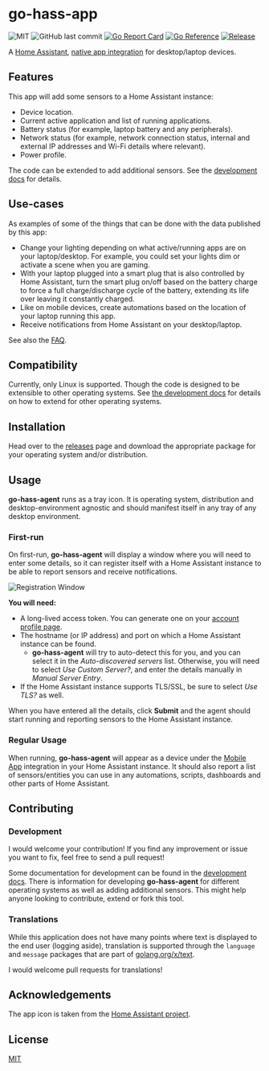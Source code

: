 # go-hass-app

![MIT](https://img.shields.io/github/license/joshuar/go-hass-agent) 
![GitHub last commit](https://img.shields.io/github/last-commit/joshuar/go-hass-agent)
[![Go Report Card](https://goreportcard.com/badge/github.com/joshuar/go-hass-agent?style=flat-square)](https://goreportcard.com/report/github.com/joshuar/go-hass-agent) 
[![Go Reference](https://pkg.go.dev/badge/github.com/joshuar/go-hass-agent.svg)](https://pkg.go.dev/github.com/joshuar/go-hass-agent)
[![Release](https://img.shields.io/github/release/joshuar/go-hass-agent?style=flat-square)](https://github.com/joshuar/go-hass-agent/releases/latest)

A [Home Assistant](https://www.home-assistant.io/), [native app
integration](https://developers.home-assistant.io/docs/api/native-app-integration)
for desktop/laptop devices.

## Features

This app will add some sensors to a Home Assistant instance:

- Device location.
- Current active application and list of running applications.
- Battery status (for example, laptop battery and any peripherals).
- Network status (for example, network connection status, internal and external
  IP addresses and Wi-Fi details where relevant).
- Power profile.

The code can be extended to add additional sensors. See the [development
docs](docs/development.md) for details.

## Use-cases

As examples of some of the things that can be done with the data published by this app:

- Change your lighting depending on what active/running apps are on your
  laptop/desktop. For example, you could set your lights dim or activate a scene
  when you are gaming. 
- With your laptop plugged into a smart plug that is also controlled by Home
  Assistant, turn the smart plug on/off based on the battery charge to
  force a full charge/discharge cycle of the battery, extending its life over
  leaving it constantly charged. 
- Like on mobile devices, create automations based on the location of your
  laptop running this app. 
- Receive notifications from Home Assistant on your desktop/laptop.

See also the [FAQ](docs/faq.md). 

## Compatibility

Currently, only Linux is supported. Though the code is designed to be extensible
to other operating systems. See [the development docs](docs/development.md) for
details on how to extend for other operating systems.

## Installation

Head over to the [releases](https://github.com/joshuar/go-hass-agent/releases)
page and download the appropriate package for your operating system and/or
distribution.

## Usage

**go-hass-agent** runs as a tray icon. It is operating system, distribution and
desktop-environment agnostic and should manifest itself in any tray of any
desktop environment.

### First-run

On first-run, **go-hass-agent** will display a window where you will need to enter
some details, so it can register itself with a Home Assistant instance to be
able to report sensors and receive notifications.  

![Registration Window](docs/agent/registration.png)

**You will need:**

- A long-lived access token. You can generate one on your [account profile
  page](https://www.home-assistant.io/docs/authentication/#your-account-profile). 
- The hostname (or IP address) and port on which a Home Assistant instance
  can be found. 
  - **go-hass-agent** will try to auto-detect this for you, and you can select it in
  the *Auto-discovered servers* list. Otherwise, you will need to select *Use
  Custom Server?*, and enter the details manually in *Manual Server Entry*.
- If the Home Assistant instance supports TLS/SSL, be sure to select
  *Use TLS?* as well.

When you have entered all the details, click **Submit** and the agent should
start running and reporting sensors to the Home Assistant instance. 

### Regular Usage

When running, **go-hass-agent** will appear as a device under the [Mobile
App](https://www.home-assistant.io/integrations/mobile_app) integration in your
Home Assistant instance. It should also report a list of sensors/entities you
can use in any automations, scripts, dashboards and other parts of Home
Assistant.

## Contributing

### Development

I would welcome your contribution! If you find any improvement or issue you want
to fix, feel free to send a pull request!

Some documentation for development can be found in
the [development docs](docs/development.md). There is information for developing
**go-hass-agent** for different operating systems as well as adding additional
sensors. This might help anyone looking to contribute, extend or fork this tool.

### Translations

While this application does not have many points where text is displayed to
the end user (logging aside), translation is supported through the `language`
and `message` packages that are part of
[golang.org/x/text](https://pkg.go.dev/golang.org/x/text). 

I would welcome pull requests for translations!

## Acknowledgements

The app icon is taken from the [Home Assistant
project](https://github.com/home-assistant/assets).

## License

[MIT](LICENSE)